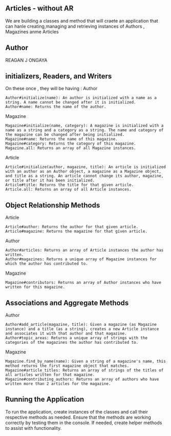 ## Articles - without AR
We are building a classes and  method that will craete  an application that can hanle creating,managing and retrieving  instances of Authors , Magazines anme Articles  


## Author 

REAGAN J ONGAYA


## initializers, Readers, and Writers
On these once , they will be having :
Author

    Author#initialize(name): An author is initialized with a name as a string. A name cannot be changed after it is initialized.
    Author#name: Returns the name of the author.

Magazine

    Magazine#initialize(name, category): A magazine is initialized with a name as a string and a category as a string. The name and category of the magazine can be changed after being initialized.
    Magazine#name: Returns the name of this magazine.
    Magazine#category: Returns the category of this magazine.
    Magazine.all: Returns an array of all Magazine instances.

Article

    Article#initialize(author, magazine, title): An article is initialized with an author as an Author object, a magazine as a Magazine object, and title as a string. An article cannot change its author, magazine, or title after it has been initialized.
    Article#title: Returns the title for that given article.
    Article.all: Returns an array of all Article instances.


## Object Relationship Methods
Article

    Article#author: Returns the author for that given article.
    Article#magazine: Returns the magazine for that given article.

Author

    Author#articles: Returns an array of Article instances the author has written.
    Author#magazines: Returns a unique array of Magazine instances for which the author has contributed to.

Magazine

    Magazine#contributors: Returns an array of Author instances who have written for this magazine.

## Associations and Aggregate Methods
Author

    Author#add_article(magazine, title): Given a magazine (as Magazine instance) and a title (as a string), creates a new Article instance and associates it with that author and that magazine.
    Author#topic_areas: Returns a unique array of strings with the categories of the magazines the author has contributed to.

Magazine

    Magazine.find_by_name(name): Given a string of a magazine's name, this method returns the first magazine object that matches.
    Magazine#article_titles: Returns an array of strings of the titles of all articles written for that magazine.
    Magazine#contributing_authors: Returns an array of authors who have written more than 2 articles for the magazine.

## Running the Application

To run the application, create instances of the classes and call their respective methods as needed. Ensure that the methods are working correctly by testing them in the console. If needed, create helper methods to assist with functionality.